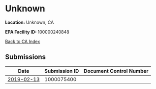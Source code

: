 # Unknown

**Location:** Unknown, CA

**EPA Facility ID:** 100000240848

[Back to CA Index](../../index.md)

## Submissions

| Date | Submission ID | Document Control Number |
|------|--------------|-------------------------|
| [2019-02-13](submissions/1000075400.md) | 1000075400 |  |
